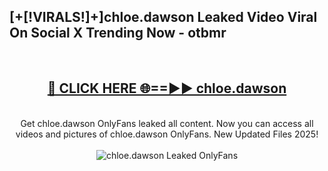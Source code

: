 <h2>[+[!VIRALS!]+]chloe.dawson Leaked Video Viral On Social X Trending Now - otbmr</h2>
<br>
<div align="center">
<h2><a href="https://libra.edu.pl?chloe.dawson" rel="nofollow">🔴 CLICK HERE 🌐==►► chloe.dawson</a></h2>
<br>
Get chloe.dawson OnlyFans leaked all content. Now you can access all videos and pictures of chloe.dawson OnlyFans. New Updated Files 2025!
<br>
<br>
<a href="https://libra.edu.pl?chloe.dawson" rel="nofollow" data-target="animated-image.originalLink"><img src="https://i.ibb.co.com/WyWwxjT/player-gif2.gif" alt="chloe.dawson Leaked OnlyFans" style="max-width: 100%; display: inline-block;" data-target="animated-image.originalImage"></a>
</div>
<br>